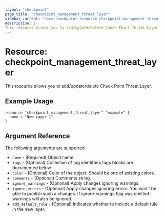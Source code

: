 ```yaml
---
layout: "checkpoint"
page_title: "checkpoint_management_threat_layer"
sidebar_current: "docs-checkpoint-resource-checkpoint-management-threat-layer"
description: |-
This resource allows you to add/update/delete Check Point Threat Layer.
---
```


# Resource: checkpoint_management_threat_layer

This resource allows you to add/update/delete Check Point Threat Layer.

## Example Usage


```hcl
resource "checkpoint_management_threat_layer" "example" {
  name = "New Layer 1"
}
```

## Argument Reference

The following arguments are supported:

* `name` - (Required) Object name. 
* `tags` - (Optional) Collection of tag identifiers.tags blocks are documented below.
* `color` - (Optional) Color of the object. Should be one of existing colors. 
* `comments` - (Optional) Comments string. 
* `ignore_warnings` - (Optional) Apply changes ignoring warnings. 
* `ignore_errors` - (Optional) Apply changes ignoring errors. You won't be able to publish such a changes. If ignore-warnings flag was omitted - warnings will also be ignored. 
* `add_default_rule` - (Optional) Indicates whether to include a default rule in the new layer. 
